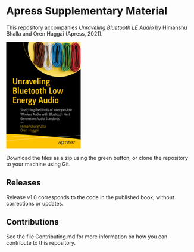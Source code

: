 # Apress Supplementary Material

This repository accompanies [*Unraveling Bluetooth LE Audio*](https://www.apress.com/9781484266571) by Himanshu Bhalla and Oren Haggai (Apress, 2021).

[comment]: #cover
![Cover image](9781484266571.jpg)

Download the files as a zip using the green button, or clone the repository to your machine using Git.

## Releases

Release v1.0 corresponds to the code in the published book, without corrections or updates.

## Contributions

See the file Contributing.md for more information on how you can contribute to this repository.

